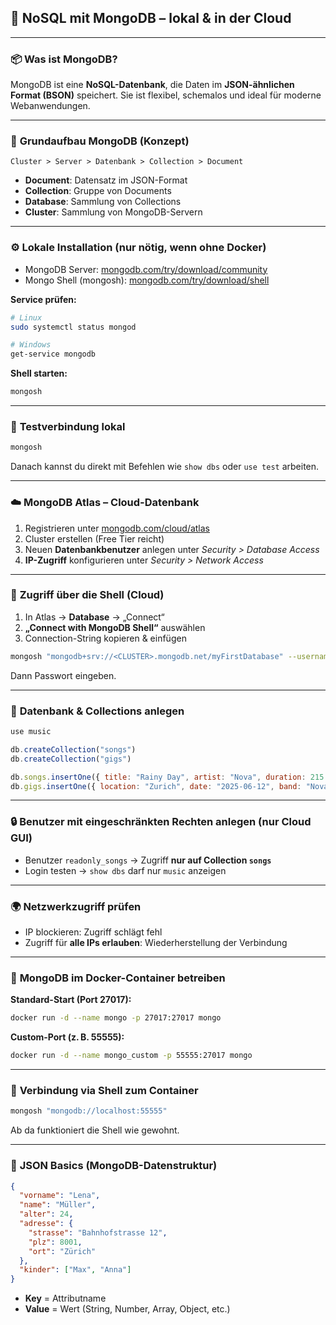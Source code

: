 ## 🍃 **NoSQL mit MongoDB – lokal & in der Cloud**

---

### 📦 **Was ist MongoDB?**

MongoDB ist eine **NoSQL-Datenbank**, die Daten im **JSON-ähnlichen Format (BSON)** speichert. Sie ist flexibel, schemalos und ideal für moderne Webanwendungen.

---

### 🧱 **Grundaufbau MongoDB (Konzept)**

```
Cluster > Server > Datenbank > Collection > Document
```

- **Document**: Datensatz im JSON-Format
- **Collection**: Gruppe von Documents
- **Database**: Sammlung von Collections
- **Cluster**: Sammlung von MongoDB-Servern

---

### ⚙️ **Lokale Installation (nur nötig, wenn ohne Docker)**

- MongoDB Server: [mongodb.com/try/download/community](https://www.mongodb.com/try/download/community)
- Mongo Shell (mongosh): [mongodb.com/try/download/shell](https://www.mongodb.com/try/download/shell)

**Service prüfen:**

```bash
# Linux
sudo systemctl status mongod

# Windows
get-service mongodb
```

**Shell starten:**

```bash
mongosh
```

---

### 🧪 **Testverbindung lokal**

```bash
mongosh
```

Danach kannst du direkt mit Befehlen wie `show dbs` oder `use test` arbeiten.

---

### ☁️ **MongoDB Atlas – Cloud-Datenbank**

1. Registrieren unter [mongodb.com/cloud/atlas](https://www.mongodb.com/cloud/atlas)
2. Cluster erstellen (Free Tier reicht)
3. Neuen **Datenbankbenutzer** anlegen unter *Security > Database Access*
4. **IP-Zugriff** konfigurieren unter *Security > Network Access*

---

### 🔑 **Zugriff über die Shell (Cloud)**

1. In Atlas → **Database** → „Connect“
2. **„Connect with MongoDB Shell“** auswählen
3. Connection-String kopieren & einfügen

```bash
mongosh "mongodb+srv://<CLUSTER>.mongodb.net/myFirstDatabase" --username <username>
```

Dann Passwort eingeben.

---

### 📁 **Datenbank & Collections anlegen**

```js
use music

db.createCollection("songs")
db.createCollection("gigs")

db.songs.insertOne({ title: "Rainy Day", artist: "Nova", duration: 215 })
db.gigs.insertOne({ location: "Zurich", date: "2025-06-12", band: "Nova" })
```

---

### 🔒 **Benutzer mit eingeschränkten Rechten anlegen (nur Cloud GUI)**

- Benutzer `readonly_songs` → Zugriff **nur auf Collection `songs`**
- Login testen → `show dbs` darf nur `music` anzeigen

---

### 🌍 **Netzwerkzugriff prüfen**

- IP blockieren: Zugriff schlägt fehl
- Zugriff für **alle IPs erlauben**: Wiederherstellung der Verbindung

---

### 🐳 **MongoDB im Docker-Container betreiben**

**Standard-Start (Port 27017):**
```bash
docker run -d --name mongo -p 27017:27017 mongo
```

**Custom-Port (z. B. 55555):**
```bash
docker run -d --name mongo_custom -p 55555:27017 mongo
```

---

### 🧬 **Verbindung via Shell zum Container**

```bash
mongosh "mongodb://localhost:55555"
```

Ab da funktioniert die Shell wie gewohnt.

---

### 🔎 **JSON Basics (MongoDB-Datenstruktur)**

```json
{
  "vorname": "Lena",
  "name": "Müller",
  "alter": 24,
  "adresse": {
    "strasse": "Bahnhofstrasse 12",
    "plz": 8001,
    "ort": "Zürich"
  },
  "kinder": ["Max", "Anna"]
}
```

- **Key** = Attributname
- **Value** = Wert (String, Number, Array, Object, etc.)
